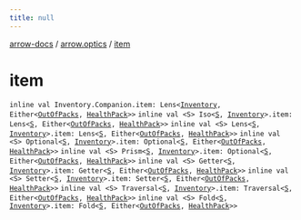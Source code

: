 ```yaml
---
title: null
---
```


[arrow-docs](../index.html) / [arrow.optics](index.html) / [item](./item.html)

# item

`inline val Inventory.Companion.item: Lens<`[`Inventory`](-inventory/index.html)`, Either<`[`OutOfPacks`](-out-of-packs.html)`, `[`HealthPack`](-health-pack/index.html)`>>`
`inline val <S> Iso<`[`S`](item.html#S)`, `[`Inventory`](-inventory/index.html)`>.item: Lens<`[`S`](item.html#S)`, Either<`[`OutOfPacks`](-out-of-packs.html)`, `[`HealthPack`](-health-pack/index.html)`>>`
`inline val <S> Lens<`[`S`](item.html#S)`, `[`Inventory`](-inventory/index.html)`>.item: Lens<`[`S`](item.html#S)`, Either<`[`OutOfPacks`](-out-of-packs.html)`, `[`HealthPack`](-health-pack/index.html)`>>`
`inline val <S> Optional<`[`S`](item.html#S)`, `[`Inventory`](-inventory/index.html)`>.item: Optional<`[`S`](item.html#S)`, Either<`[`OutOfPacks`](-out-of-packs.html)`, `[`HealthPack`](-health-pack/index.html)`>>`
`inline val <S> Prism<`[`S`](item.html#S)`, `[`Inventory`](-inventory/index.html)`>.item: Optional<`[`S`](item.html#S)`, Either<`[`OutOfPacks`](-out-of-packs.html)`, `[`HealthPack`](-health-pack/index.html)`>>`
`inline val <S> Getter<`[`S`](item.html#S)`, `[`Inventory`](-inventory/index.html)`>.item: Getter<`[`S`](item.html#S)`, Either<`[`OutOfPacks`](-out-of-packs.html)`, `[`HealthPack`](-health-pack/index.html)`>>`
`inline val <S> Setter<`[`S`](item.html#S)`, `[`Inventory`](-inventory/index.html)`>.item: Setter<`[`S`](item.html#S)`, Either<`[`OutOfPacks`](-out-of-packs.html)`, `[`HealthPack`](-health-pack/index.html)`>>`
`inline val <S> Traversal<`[`S`](item.html#S)`, `[`Inventory`](-inventory/index.html)`>.item: Traversal<`[`S`](item.html#S)`, Either<`[`OutOfPacks`](-out-of-packs.html)`, `[`HealthPack`](-health-pack/index.html)`>>`
`inline val <S> Fold<`[`S`](item.html#S)`, `[`Inventory`](-inventory/index.html)`>.item: Fold<`[`S`](item.html#S)`, Either<`[`OutOfPacks`](-out-of-packs.html)`, `[`HealthPack`](-health-pack/index.html)`>>`